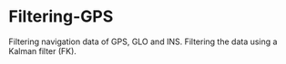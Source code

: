 # Filtering-GPS
Filtering navigation data of GPS, GLO and INS.
Filtering the data using a Kalman filter (FK).
